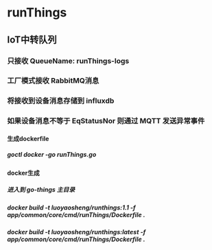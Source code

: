 # runThings
## IoT中转队列
### 只接收 QueueName: runThings-logs
### 工厂模式接收  RabbitMQ消息
### 将接收到设备消息存储到 influxdb
### 如果设备消息不等于 EqStatusNor 则通过 MQTT 发送异常事件

#### 生成dockerfile
##### goctl docker -go runThings.go
#### docker生成
##### 进入到 go-things 主目录
##### docker build -t luoyaosheng/runthings:1.1 -f app/common/core/cmd/runThings/Dockerfile .
##### docker build -t luoyaosheng/runthings:latest -f app/common/core/cmd/runThings/Dockerfile .